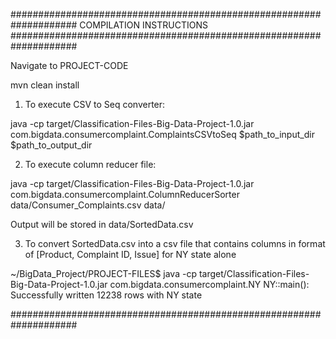 ####################################################################
COMPILATION INSTRUCTIONS
####################################################################

Navigate to PROJECT-CODE

mvn clean install

1) To execute CSV to Seq converter:

java -cp target/Classification-Files-Big-Data-Project-1.0.jar com.bigdata.consumercomplaint.ComplaintsCSVtoSeq $path_to_input_dir $path_to_output_dir

2) To execute column reducer file:

java -cp target/Classification-Files-Big-Data-Project-1.0.jar com.bigdata.consumercomplaint.ColumnReducerSorter data/Consumer_Complaints.csv data/

Output will be stored in data/SortedData.csv

3) To convert SortedData.csv into a csv file that contains columns in format of [Product, Complaint ID, Issue] for NY state alone

~/BigData_Project/PROJECT-FILES$ java -cp target/Classification-Files-Big-Data-Project-1.0.jar com.bigdata.consumercomplaint.NY
NY::main(): Successfully written 12238 rows with NY state

####################################################################

